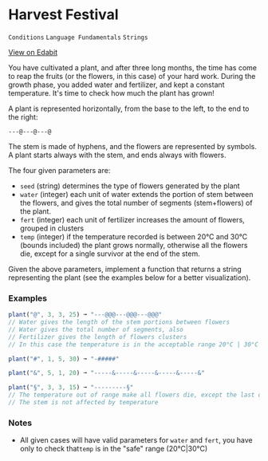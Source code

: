 # Harvest Festival

`Conditions` `Language Fundamentals` `Strings`

[View on Edabit](https://edabit.com/challenge/CmWQTvvkXSeaNGdDy)

You have cultivated a plant, and after three long months, the time has come to reap the fruits (or the flowers, in this case) of your hard work. During the growth phase, you added water and fertilizer, and kept a constant temperature. It's time to check how much the plant has grown!

A plant is represented horizontally, from the base to the left, to the end to the right:

```
---@---@---@
```

The stem is made of hyphens, and the flowers are represented by symbols. A plant starts always with the stem, and ends always with flowers.

The four given parameters are:

- `seed` (string) determines the type of flowers generated by the plant
- `water` (integer) each unit of water extends the portion of stem between the flowers, and gives the total number of segments (stem+flowers) of the plant.
- `fert` (integer) each unit of fertilizer increases the amount of flowers, grouped in clusters
- `temp` (integer) if the temperature recorded is between 20°C and 30°C (bounds included) the plant grows normally, otherwise all the flowers die, except for a single survivor at the end of the stem.

Given the above parameters, implement a function that returns a string representing the plant (see the examples below for a better visualization).

### Examples

```js
plant("@", 3, 3, 25) ➞ "---@@@---@@@---@@@"
// Water gives the length of the stem portions between flowers
// Water gives the total number of segments, also
// Fertilizer gives the length of flowers clusters
// In this case the temperature is in the acceptable range 20°C | 30°C

plant("#", 1, 5, 30) ➞ "-#####"

plant("&", 5, 1, 20) ➞ "-----&-----&-----&-----&-----&"

plant("§", 3, 3, 15) ➞ "---------§"
// The temperature out of range make all flowers die, except the last one
// The stem is not affected by temperature
```

### Notes

- All given cases will have valid parameters for `water` and `fert`, you have only to check that`temp` is in the "safe" range (20°C|30°C)
